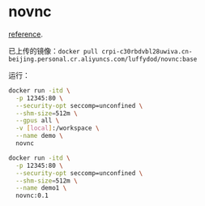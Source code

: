 # novnc

[reference](https://github.com/Tiryoh/docker-ros2-desktop-vnc/blob/master/jazzy/Dockerfile).

已上传的镜像：`docker pull crpi-c30rbdvbl28uwiva.cn-beijing.personal.cr.aliyuncs.com/luffydod/novnc:base`

运行：

```bash
docker run -itd \
  -p 12345:80 \
  --security-opt seccomp=unconfined \
  --shm-size=512m \
  --gpus all \
  -v [local]:/workspace \
  --name demo \
  novnc

docker run -itd \
  -p 12345:80 \
  --security-opt seccomp=unconfined \
  --shm-size=512m \
  --name demo1 \
  novnc:0.1
```
